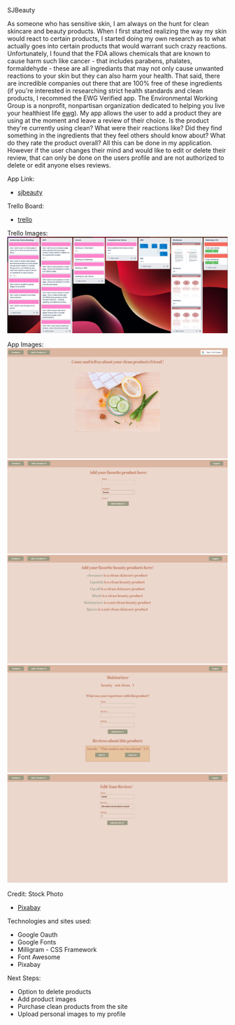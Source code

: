 SJBeauty 

As someone who has sensitive skin, I am always on the hunt for clean skincare and beauty products. When I first started realizing the way my skin would react to certain products, I started doing my own research as to what actually goes into certain products that would warrant such crazy reactions. Unfortunately, I found that the FDA allows chemicals that are known to cause harm such like cancer - that includes parabens, phalates, formaldehyde - these are all ingrediants that may not only cause unwanted reactions to your skin but they can also harm your health. That said, there are incredible companies out there that are 100% free of these ingredients (if you're interested in researching strict health standards and clean products, I recommed the EWG Verified app. The Environmental Working Group is a nonprofit, nonpartisan organization dedicated to helping you live your healthiest life [ewg](https://www.ewg.org/apps/)). My app allows the user to add a product they are using at the moment and leave a review of their choice. Is the product they're currently using clean? What were their reactions like? Did they find something in the ingredients that they feel others should know about? What do they rate the product overall? All this can be done in my application. However if the user changes their mind and would like to edit or delete their review, that can only be done on the users profile and are not authorized to delete or edit anyone elses reviews. 

App Link:
- [sjbeauty](https://sj-beauty-reviews.herokuapp.com/)
  
Trello Board:
- [trello](https://trello.com/b/S3T3ztEl/sjbeauty)

Trello Images:
![](images/trello-board.png)

App Images:
![](images/sjbeauty-landing-page.png)
![](images/sjbeauty-add-products.png)
![](images/sjbeauty-products-page.png)
![](images/sjbeauty-product-review-page.png)
![](images/sjbeauty-edit-review.png)

Credit: Stock Photo 
- [Pixabay](https://pixabay.com/photos/toner-skin-skincare-cooling-facial-906142/)

Technologies and sites used:
- Google Oauth
- Google Fonts
- Milligram - CSS Framework
- Font Awesome
- Pixabay

Next Steps:
- Option to delete products
- Add product images
- Purchase clean products from the site 
- Upload personal images to my profile




